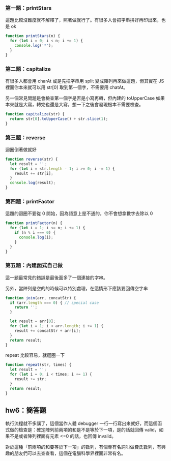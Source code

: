 ### 第一題：printStars

這題比較沒難度就不解釋了，照著做就行了。有很多人會把字串拼好再印出來，也是 ok

``` js
function printStars(n) {
  for (let i = 0; i < n; i += 1) {
    console.log('*');
  }
}
```

### 第二題：capitalize

有很多人都會用 charAt 或是先把字串用 split 變成陣列再來做這題，但其實在 JS 裡面你本來就可以用 str[0] 取到第一個字，不需要用 chatAt。  

另一個常見問題是會檢查第一個字是否是小寫再轉，但內建的 toUpperCase 如果本來就是大寫，轉完也還是大寫，想一下之後會發現根本不需要檢查。

``` js
function capitalize(str) {
  return str[0].toUpperCase() + str.slice(1);
}
```

### 第三題：reverse

迴圈倒著做就好

``` js
function reverse(str) {
  let result = '';
  for (let i = str.length - 1; i >= 0; i -= 1) {
    result += str[i];
  }
  console.log(result);
}
```

### 第四題：printFactor

這題的迴圈不要從 0 開始，因為語意上是不通的，你不會想拿數字去除以 0

``` js
function printFactor(n) {
  for (let i = 1; i <= n; i += 1) {
    if (n % i === 0) {
      console.log(i);
    }
  }
}
```

### 第五題：內建函式自己做

這一題最常見的錯誤是最後面多了一個連接的字串。 

另外，當陣列是空的的時候可以特別處理，在這情形下應該要回傳空字串

``` js
function join(arr, concatStr) {
  if (arr.length === 0) { // special case
    return '';
  }

  let result = arr[0];
  for (let i = 1; i < arr.length; i += 1) {
    result += concatStr + arr[i];
  }
  return result;
}
```

repeat 比較容易，就迴圈一下

``` js
function repeat(str, times) {
  let result = '';
  for (let i = 0; i < times; i += 1) {
    result += str;
  }
  return result;
}
```

## hw6：簡答題

執行流程就不多講了，這個當作人體 debugger 一行一行寫出來就好，而這個函式做的檢查是：確定陣列前兩項的和是不是等於下一項，是的話就回傳 valid，如果不是或者陣列裡面有元素 <=0 的話，也回傳 invalid。

對於這種「前兩項的和要等於下一項」的數列，有個專有名詞叫做費氏數列，有興趣的朋友們可以去查查看，這個在電腦科學界裡面非常有名。